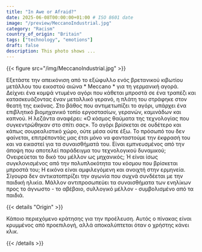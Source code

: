 ```yaml
---
title: "In Awe or Afraid?"
date: 2025-06-08T00:00:00+01:00 # ISO 8601 date
image: "/preview/MeccanoIndustrial.jpg"
category: "Racism"
country_of_origin: "Britain"
tags: ["technology", "emotions"]
draft: false
description: This photo shows ...
---
```




{{< figure src="/img/MeccanoIndustrial.jpg" >}}

Εξετάστε την απεικόνιση από το εξώφυλλο ενός βρετανικού κιβωτίου μετάλλου του εικοστού αιώνα * Meccano * για τη γερμανική αγορά. Δείχνει ένα κομψά ντυμένο αγόρι που κάθεται μπροστά σε ένα τραπέζι και κατασκευάζοντας έναν μεταλλικό γερανό, η πλάτη του στράφηκε στον θεατή της εικόνας. Στο βάθος που αντιμετωπίζει το αγόρι, υπάρχει ένα επιβλητικό βιομηχανικό τοπίο εργοστασίων, γερανών, καμινάδων και καπνού. Η λεζάντα αναφέρει: «Ο κόσμος θαύματα της τεχνολογίας που συγκεντρώθηκαν στο σπίτι σας». Το αγόρι βρίσκεται σε ουδέτερο και κάπως σουρεαλιστικό χώρο, ούτε μέσα ούτε έξω. Το πρόσωπό του δεν φαίνεται, επιτρέποντάς μας έτσι μόνο να φανταστούμε την έκφρασή του και να εικαστεί για τα συναισθήματά του. Είναι εμπνευσμένος από την άποψη που αποτελεί παράδειγμα του τεχνολογικού δυναμικού; Ονειρεύεται το δικό του μέλλον ως μηχανικός; Ή είναι ίσως συγκλονισμένος από την πολυπλοκότητα του κόσμου που βρίσκεται μπροστά του; Η εικόνα είναι αμφιλεγόμενη και ανοιχτή στην ερμηνεία. Σίγουρα δεν αντικατοπτρίζει την αγωνία που συχνά συνδέεται με την παιδική ηλικία. Μάλλον αντιπροσωπεύει τα συναισθήματα των ενηλίκων προς το άγνωστο - το αβέβαιο, συλλογικό μέλλον - συμβολισμένο από τα παιδιά.

{{< details "Origin" >}}

Κάποιο περιεχόμενο κράτησης για την προέλευση. Αυτός ο πίνακας είναι κρυμμένος από προεπιλογή, αλλά αποκαλύπτεται όταν ο χρήστης κάνει κλικ.

{{< /details >}}

